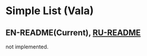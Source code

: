 # Simple List (Vala)

## EN-README(Current), [RU-README](https://github.com/daniliammo/SimpleList/blob/master/RU-README.md)

not implemented.

